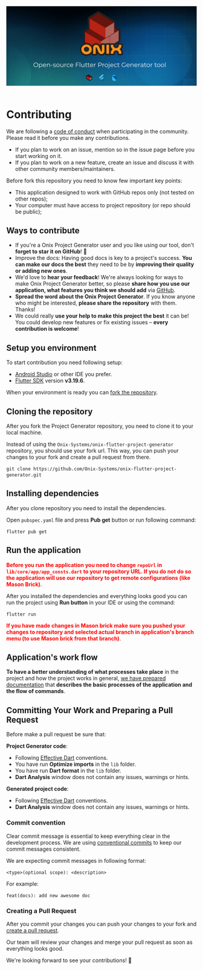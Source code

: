 <div align="center">
<a href="https://onix-systems.com/">
    <img alt="refine logo" src="../images/banner_top.jpg">
</a>

<br/>
<br/>
</div>

# Contributing

We are following a [code of conduct](https://github.com/Onix-Systems/onix-flutter-project-generator?tab=coc-ov-file#readme) when participating in the community. Please read it before you make any contributions.

* If you plan to work on an issue, mention so in the issue page before you start working on it.
* If you plan to work on a new feature, create an issue and discuss it with other community members/maintainers.

Before fork this repository you need to know few important key points:

* This application designed to work with GitHub repos only (not tested on other repos);
* Your computer must have access to project repository (or repo should be public);


## Ways to contribute

* If you're a Onix Project Generator user and you like using our tool, don't **forget to star it on GitHub**! 🌟
* Improve the docs: Having good docs is key to a project's success. **You can make our docs the best** they need to be by **improving their quality or adding new ones**.
* We'd love to **hear your feedback**! We're always looking for ways to make Onix Project Generator better, so please **share how you use our application, what features you think we should add** via [GitHub](https://github.com/Onix-Systems/onix-flutter-project-generator/issues/new?assignees=&labels=enhancement&projects=&template=feature_request.md&title=).
* **Spread the word about the Onix Project Generator**. If you know anyone who might be interested, **please share the repository** with them. Thanks!
* We could really **use your help to make this project the best** it can be! You could develop new features or fix existing issues – **every contribution is welcome**!

## Setup you environment

To start contribution you need following setup:

* [Android Studio](https://developer.android.com/studio/install) or other IDE you prefer.
* [Flutter SDK](https://docs.flutter.dev/get-started/install) version **v3.19.6**.

When your environment is ready you can [fork the repository](https://github.com/Onix-Systems/onix-flutter-project-generator/fork).

## Cloning the repository

After you fork the Project Generator repository, you need to clone it to your local machine.

Instead of using the `Onix-Systems/onix-flutter-project-generator` repository, you should use your fork url. This way, you can push your changes to your fork and create a pull request from there.


```
git clone https://github.com/Onix-Systems/onix-flutter-project-generator.git
```

## Installing dependencies

After you clone repository you need to install the dependencies. 

Open `pubspec.yaml` file and press **Pub get** button or run following command:

```
flutter pub get
```

## Run the application

<span style="color:red">**Before you run the application you need to change `repoUrl` in `lib/core/app/app_consts.dart`
to your repository URL. If you do not do so the application will use our repository to get remote configurations (like Mason Brick)**</span>.

After you installed the dependencies and everything looks good you can run the project using **Run button** in your IDE or using the command:

```
flutter run
``` 

<span style="color:red">**If you have made changes in Mason brick make sure you pushed your changes to repository and selected actual branch in application's branch menu (to use Mason brick from that branch)**</span>.

## Application's work flow 

**To have a better understanding of what processes take place** in the project and how the project works in general, [we have prepared documentation](flows/FLOWS.md) that **describes the basic processes of the application and the flow of commands**. 


## Committing Your Work and Preparing a Pull Request

Before make a pull request be sure that:

**Project Generator code**:

* Following [Effective Dart](https://dart.dev/effective-dart) conventions.
* You have run **Optimize imports** in the `lib` folder. 
* You have run **Dart format** in the `lib` folder.
* **Dart Analysis** window does not contain any issues, warnings or hints. 

**Generated project code**:

* Following [Effective Dart](https://dart.dev/effective-dart) conventions.
* **Dart Analysis** window does not contain any issues, warnings or hints.

### Commit convention

Clear commit message is essential to keep everything clear in the development process. We are using [conventional commits](https://www.conventionalcommits.org/en/v1.0.0/) to keep our commit messages consistent.

We are expecting commit messages in following format:

```
<type>(optional scope): <description>
```

For example:

```
feat(docs): add new awesome doc
```

### Creating a Pull Request

After you commit your changes you can push your changes to your fork and [create a pull request](https://github.com/Onix-Systems/onix-flutter-project-generator/compare). 

Our team will review your changes and merge your pull request as soon as everything looks good.

We're looking forward to see your contributions! 🎉